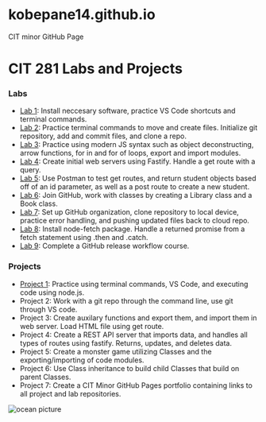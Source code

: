 # kobepane14.github.io
CIT minor GitHub Page 
<body>
<h1>CIT 281 Labs and Projects</h1>
<h3>Labs</h3>
<ul>
  <li><a href="https://kobepane14.github.io/cit281-lab01/" target="_blank">Lab 1</a>: Install neccesary software, practice VS Code shortcuts and terminal commands.</li>
  <li><a href="https://kobepane14.github.io/cit281-lab02/" target="_blank">Lab 2</a>: Practice terminal commands to move and create files. Initialize git repository, add and commit files, and clone a
  repo.</li>
  <li><a href="https://kobepane14.github.io/cit281-lab03/" target="_blank">Lab 3</a>: Practice using modern JS syntax such as object deconstructing, arrow functions, for in and for of loops, export
  and import modules.</li>
  <li><a href="https://kobepane14.github.io/cit281-lab04/" target="_blank">Lab 4</a>: Create initial web servers using Fastify. Handle a get route with a query.</li>
  <li><a href="https://kobepane14.github.io/cit281-lab05/" target="_blank">Lab 5</a>: Use Postman to test get routes, and return student objects based off of an id parameter, as well as a post route
  to create a new student.</li>
  <li><a href="https://kobepane14.github.io/cit281-lab06/" target="_blank">Lab 6</a>: Join GitHub, work with classes by creating a Library class and a Book class.</li>
  <li><a href="https://kobepane14.github.io/cit281-lab07/" target="_blank">Lab 7</a>: Set up GitHub organization, clone repository to local device, practice error handling, and pushing updated files
  back to cloud repo.</li>
  <li><a href="https://kobepane14.github.io/cit281-lab08/" target="_blank">Lab 8</a>: Install node-fetch package. Handle a returned promise from a fetch statement using .then and .catch.</li>
  <li><a href="https://kobepane14.github.io/cit281-lab09/" target="_blank">Lab 9</a>: Complete a GitHub release workflow course.</li>
</ul>
<h3>Projects</h3>
<ul>
  <li><a href="https://kobepane14.github.io/cit281-p1/" target="_blank">Project 1</a>: Practice using terminal commands, VS Code, and executing code using node.js.</li>
  <li>Project 2: Work with a git repo through the command line, use git through VS code.</li>
  <li>Project 3: Create auxilary functions and export them, and import them in web server. Load HTML file using get route.</li>
  <li>Project 4: Create a REST API server that imports data, and handles all types of routes using fastify. Returns, updates,
  and deletes data.</li>
  <li>Project 5: Create a monster game utilizing Classes and the exporting/importing of code modules.</li>
  <li>Project 6: Use Class inheritance to build child Classes that build on parent Classes.</li>
  <li>Project 7: Create a CIT Minor GitHub Pages portfolio containing links to all project and lab repositories.</li>
</ul>
  <img src="steven-van-elk-8kQJCOXx3LM-unsplash.jpg" alt="ocean picture">
</body>
